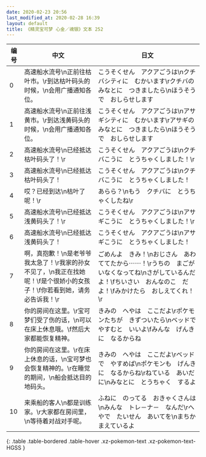 ```yaml
---
date: 2020-02-23 20:56
last_modified_at: 2020-02-28 16:39
layout: default
title: 《精灵宝可梦 心金／魂银》文本 252
---
```

| 编号 | 中文 | 日文 |
| ---- | ---- | ---- |
| 0 | 高速船水流号\n正前往枯叶市。\r到达枯叶码头的时候，\n会用广播通知各位。 | こうそくせん　アクアごうは\nクチバシティに　むかいます\rクチバの　みなとに　つきましたら\nほうそうで　おしらせします |
| 1 | 高速船水流号\n正前往浅黄市。\r到达浅黄码头的时候，\n会用广播通知各位。 | こうそくせん　アクアごうは\nアサギシティに　むかいます\rアサギの　みなとに　つきましたら\nほうそうで　おしらせします |
| 2 | 高速船水流号\n已经抵达枯叶码头了！\r | こうそくせん　アクアごうは\nクチバこうに　とうちゃくしました！\r |
| 3 | 高速船水流号\n已经抵达枯叶码头了！ | こうそくせん　アクアごうは\nクチバこうに　とうちゃくしました！ |
| 4 | 哎？已经到达\n枯叶了呢！\r | あらら？\nもう　クチバに　とうちゃくしたね\r |
| 5 | 高速船水流号\n已经抵达浅黄码头了！\r | こうそくせん　アクアごうは\nアサギこうに　とうちゃくしました！\r |
| 6 | 高速船水流号\n已经抵达浅黄码头了！ | こうそくせん　アクアごうは\nアサギこうに　とうちゃくしました！ |
| 7 | 啊，真抱歉！\n是老爷爷我太急了！\r我家的孙女不见了，\n我正在找她呢！\f是个很娇小的女孩子！\f你若看到她，请务必告诉我！\r | ごめんよ　きみ！\nおじさん　あわててたから⋯⋯！\rうちの　まごが　いなくなってね\nさがしているんだよ！\fちいさい　おんなのこ　だよ！\fみかけたら　おしえてくれ！\r |
| 8 | 你的房间在这里。\r宝可梦们受了伤的话，\n可以在床上休息哦。\f然后大家都能恢复精神。 | きみの　へやは　ここだよ\rポケモンたちが　きずついたら\nベッドで　やすむと　いいよ\fみんな　げんきに　なるからね |
| 9 | 你的房间在这里。\r在床上休息的话，\n宝可梦也会恢复精神的。\r在睡觉的期间，\n船会抵达目的地码头。 | きみの　へやは　ここだよ\rベッドで　やすめば\nポケモンも　げんきに　なるからね\rねている　あいだに\nみなとに　とうちゃく　するよ |
| 10 | 来乘船的客人\n都是训练家。\r大家都在房间里，\n等待着对战对手呢。 | ふねに　のってる　おきゃくさんは\nみんな　トレ－ナ－　なんだ\rへやで　たいせん　あいてを\nまちかまえているよ |
{: .table .table-bordered .table-hover .xz-pokemon-text .xz-pokemon-text-HGSS }